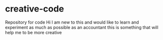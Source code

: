 # creative-code
Repository for code
Hi
I am new to this and would like to learn and experiment as much as possible
as an accountant this is something that will help me to be more creative
